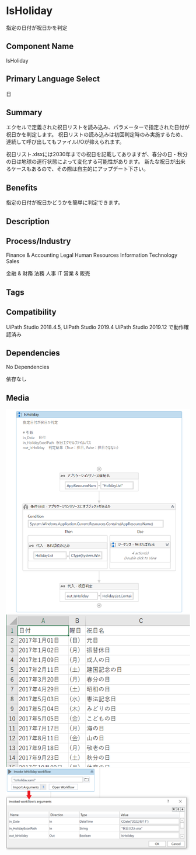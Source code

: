 # IsHoliday

指定の日付が祝日かを判定

## Component Name

IsHoliday

## Primary Language Select

日

## Summary

エクセルで定義された祝日リストを読み込み、パラメーターで指定された日付が祝日かを判定します。
祝日リストの読み込みは初回判定時のみ実施するため、連続して呼び出してもファイルI/Oが抑えられます。

祝日リスト.xlsxには2030年までの祝日を記載してありますが、春分の日・秋分の日は地球の運行状態によって変化する可能性があります。
新たな祝日が出来るケースもあるので、その際は自主的にアップデート下さい。

## Benefits

指定の日付が祝日かどうかを簡単に判定できます。

## Description

## Process/Industry

Finance & Accounting Legal Human Resources Information Technology Sales

金融 & 財務 法務 人事 IT 営業 & 販売

## Tags

  
## Compatibility

UiPath Studio 2018.4.5, UiPath Studio 2019.4 UiPath Studio 2019.12 で動作確認済み

## Dependencies

No Dependencies

依存なし

## Media

<img src="/IsHoliday/Images/wfimage.png" alt="">
<img src="/IsHoliday/Images/excel.png" alt="">
<img src="/IsHoliday/Images/usage.png" alt="">
